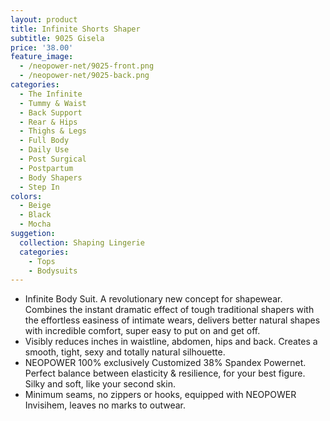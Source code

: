 ```yaml
---
layout: product
title: Infinite Shorts Shaper 
subtitle: 9025 Gisela
price: '38.00'
feature_image: 
  - /neopower-net/9025-front.png
  - /neopower-net/9025-back.png
categories: 
  - The Infinite
  - Tummy & Waist
  - Back Support
  - Rear & Hips
  - Thighs & Legs
  - Full Body
  - Daily Use
  - Post Surgical
  - Postpartum
  - Body Shapers
  - Step In
colors:
  - Beige
  - Black
  - Mocha
suggetion: 
  collection: Shaping Lingerie
  categories: 
    - Tops
    - Bodysuits
---
```


- Infinite Body Suit. A revolutionary new concept for shapewear. Combines the instant dramatic effect of tough traditional shapers with the effortless easiness of intimate wears, delivers better natural shapes with incredible comfort, super easy to put on and get off.
- Visibly reduces inches in  waistline, abdomen, hips and back. Creates a smooth, tight, sexy and totally natural silhouette.
- NEOPOWER 100% exclusively Customized 38% Spandex Powernet. Perfect balance between elasticity & resilience, for your best figure. Silky and soft, like your second skin.
- Minimum seams, no zippers or hooks, equipped with NEOPOWER Invisihem, leaves no marks to outwear.